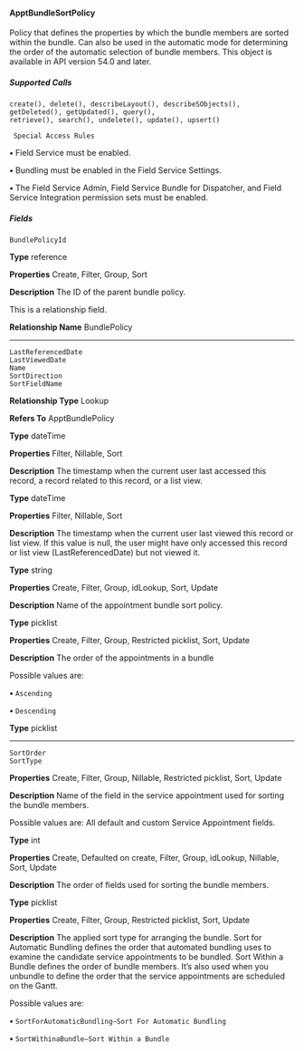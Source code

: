 #### ApptBundleSortPolicy

Policy that defines the properties by which the bundle members are sorted within the bundle. Can also be used in the automatic mode
for determining the order of the automatic selection of bundle members. This object is available in API version 54.0 and later.

##### Supported Calls
```
create(), delete(), describeLayout(), describeSObjects(), getDeleted(), getUpdated(), query(),
retrieve(), search(), undelete(), update(), upsert()

 Special Access Rules

```
**•** Field Service must be enabled.

**•** Bundling must be enabled in the Field Service Settings.

**•** The Field Service Admin, Field Service Bundle for Dispatcher, and Field Service Integration permission sets must be enabled.

##### Fields

```
BundlePolicyId

```

**Type**
reference

**Properties**
Create, Filter, Group, Sort

**Description**
The ID of the parent bundle policy.

This is a relationship field.

**Relationship Name**
BundlePolicy


-----

```
LastReferencedDate
LastViewedDate
Name
SortDirection
SortFieldName

```

**Relationship Type**
Lookup

**Refers To**
ApptBundlePolicy

**Type**
dateTime

**Properties**
Filter, Nillable, Sort

**Description**
The timestamp when the current user last accessed this record, a record related to this record,
or a list view.

**Type**
dateTime

**Properties**
Filter, Nillable, Sort

**Description**
The timestamp when the current user last viewed this record or list view. If this value is null,
the user might have only accessed this record or list view (LastReferencedDate) but
not viewed it.

**Type**
string

**Properties**
Create, Filter, Group, idLookup, Sort, Update

**Description**
Name of the appointment bundle sort policy.

**Type**
picklist

**Properties**
Create, Filter, Group, Restricted picklist, Sort, Update

**Description**
The order of the appointments in a bundle

Possible values are:

**•** `Ascending`

**•** `Descending`

**Type**
picklist


-----

```
SortOrder
SortType

```

**Properties**
Create, Filter, Group, Nillable, Restricted picklist, Sort, Update

**Description**
Name of the field in the service appointment used for sorting the bundle members.

Possible values are: All default and custom Service Appointment fields.

**Type**
int

**Properties**
Create, Defaulted on create, Filter, Group, idLookup, Nillable, Sort, Update

**Description**
The order of fields used for sorting the bundle members.

**Type**
picklist

**Properties**
Create, Filter, Group, Restricted picklist, Sort, Update

**Description**
The applied sort type for arranging the bundle. Sort for Automatic Bundling defines the order
that automated bundling uses to examine the candidate service appointments to be bundled.
Sort Within a Bundle defines the order of bundle members. It’s also used when you unbundle
to define the order that the service appointments are scheduled on the Gantt.

Possible values are:

**•** `SortForAutomaticBundling—Sort For Automatic Bundling`

**•** `SortWithinaBundle—Sort Within a Bundle`

